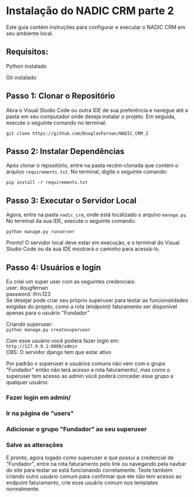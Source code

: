 # Instalação do NADIC CRM parte 2

Este guia contém instruções para configurar e executar o NADIC CRM em seu ambiente local.

## Requisitos:

Python instalado  

Git instalado

## Passo 1: Clonar o Repositório

Abra o Visual Studio Code ou outra IDE de sua preferência e navegue até a pasta em seu computador onde deseja instalar o projeto. Em seguida, execute o seguinte comando no terminal:  

`git clone https://github.com/DouglasFernan/NADIC_CRM_2`


## Passo 2: Instalar Dependências

Após clonar o repositório, entre na pasta recém-clonada que contém o arquivo `requirements.txt`. No terminal, digite o seguinte comando:  

`pip install -r requirements.txt`


## Passo 3: Executar o Servidor Local

Agora, entre na pasta `nadic_crm`, onde está localizado o arquivo `manage.py`. No terminal da sua IDE, execute o seguinte comando:

`python manage.py runserver`


Pronto! O servidor local deve estar em execução, e o terminal do Visual Studio Code ou da sua IDE mostrará o caminho para acessá-lo.

## Passo 4: Usuários e login  

Eu criei um super user com as seguintes credenciais:   
user: dougfernan    
password: ifrn.123   
Se desejar pode criar seu próprio superuser para testar as funcionalidades exigidas do projeto, como a rota (endpoint) faturamento ser disponível apenas para o usuário "Fundador"  

Criando superuser:  
`python manage.py createsuperuser`    


Com esse usuário você poderá fazer login em:   
`http://127.0.0.1:8000/admin`   
OBS: O servidor django tem que estar ativo  
  
  
Por padrão o superuser e usuários comuns não vem com o grupo "Fundador" então não terá acesso a rota faturamento/, mas como o superuser tem acesso ao admin você poderá conceder esse grupo a qualquer usuário:  
### Fazer login em admin/  
### Ir na página de "users"  
### Adicionar o grupo "Fundador" ao seu superuser  
### Salve as alterações  
E pronto, agora logado como superuser e que possui a credencial de "Fundador", entre na rota faturamento pelo link ou navegando pela navbar do site para testar se está funcionando corretamente. Teste também criando outro usuário comum para confirmar que ele não tem acesso ao endpoint faturamento, crie esse usuário comum nos templates normalmente.  
